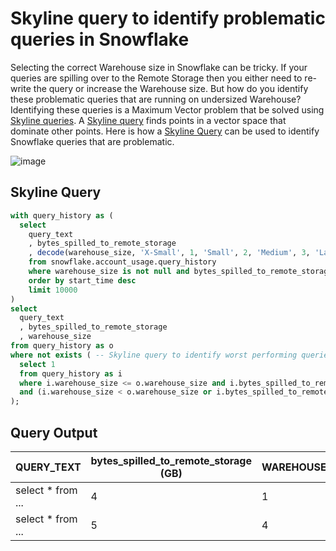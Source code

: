 # Skyline query to identify problematic queries in Snowflake

Selecting the correct Warehouse size in Snowflake can be tricky. If your queries are spilling over to the Remote Storage then you either need to re-write the query or increase the Warehouse size. But how do you identify these problematic queries that are running on undersized Warehouse? Identifying these queries is a Maximum Vector problem that be solved using [Skyline queries](skyline-query-pareto-set-maxima.md). A [Skyline query](skyline-query-pareto-set-maxima.md) finds points in a vector space that dominate other points. Here is how a [Skyline Query](skyline-query-pareto-set-maxima.md) can be used to identify Snowflake queries that are problematic.

![image](https://github.com/structured-query-language/structured-query-language.github.io/assets/121721444/bce0ffe5-fee2-4d8e-964d-935b5f714b4c)

## Skyline Query

```sql
with query_history as (
  select 
    query_text
    , bytes_spilled_to_remote_storage
    , decode(warehouse_size, 'X-Small', 1, 'Small', 2, 'Medium', 3, 'Large', 4, 'X-Large', 5) as warehouse_size
    from snowflake.account_usage.query_history
    where warehouse_size is not null and bytes_spilled_to_remote_storage > 1000
    order by start_time desc
    limit 10000
)
select 
  query_text 
  , bytes_spilled_to_remote_storage
  , warehouse_size
from query_history as o
where not exists ( -- Skyline query to identify worst performing queries
  select 1
  from query_history as i
  where i.warehouse_size <= o.warehouse_size and i.bytes_spilled_to_remote_storage >= o.bytes_spilled_to_remote_storage
  and (i.warehouse_size < o.warehouse_size or i.bytes_spilled_to_remote_storage > o.bytes_spilled_to_remote_storage)
);
```

## Query Output

| QUERY_TEXT        | bytes_spilled_to_remote_storage (GB) | WAREHOUSE_SIZE |
|-------------------|--------------------------------------|----------------|
| select * from ... | 4                                    | 1              |
| select * from ... | 5                                    | 4              |
